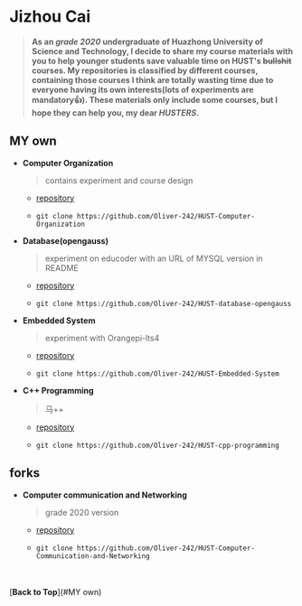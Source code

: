 # Jizhou Cai  
> **As an *grade 2020* undergraduate of Huazhong University of Science and Technology, I decide to share my course materials with you to help younger students save valuable time on HUST's ~~bullshit~~ courses. My repositories is classified by different courses, containing those courses I think are totally wasting time due to everyone having its own interests(lots of experiments are mandatory:+1:). These materials only include some courses, but I hope they can help you, my dear *HUSTERS*.**

  ## MY own
  - **Computer Organization**
    > contains experiment and course design
    - [repository](https://github.com/Oliver-242/HUST-Computer-Organization)  
    - ```
      git clone https://github.com/Oliver-242/HUST-Computer-Organization
      ```
    
  - **Database(opengauss)**
    > experiment on educoder with an URL of MYSQL version in README
    - [repository](https://github.com/Oliver-242/HUST-database-opengauss)  
    - ```
      git clone https://github.com/Oliver-242/HUST-database-opengauss
      ```
    
  - **Embedded System**
    > experiment with Orangepi-lts4
    - [repository](https://github.com/Oliver-242/HUST-Embedded-System)  
    - ```
      git clone https://github.com/Oliver-242/HUST-Embedded-System
      ```
    
  - **C++ Programming**
    > 马++
    - [repository](https://github.com/Oliver-242/HUST-cpp-programming)  
    - ```
      git clone https://github.com/Oliver-242/HUST-cpp-programming
      ```
    
  ## forks
  - **Computer communication and Networking**
    > grade 2020 version
    - [repository](https://github.com/Oliver-242/HUST-CS-Computer-Communication-and-Networking)
    - ```
      git clone https://github.com/Oliver-242/HUST-Computer-Communication-and-Networking
      ```
&nbsp;  
&nbsp;  
[**Back to Top**](#MY own)
